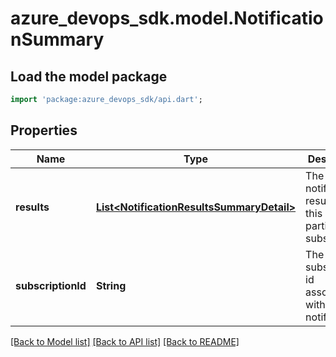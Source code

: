 # azure_devops_sdk.model.NotificationSummary

## Load the model package
```dart
import 'package:azure_devops_sdk/api.dart';
```

## Properties
Name | Type | Description | Notes
------------ | ------------- | ------------- | -------------
**results** | [**List&lt;NotificationResultsSummaryDetail&gt;**](NotificationResultsSummaryDetail.md) | The notification results for this particular subscription. | [optional] [default to []]
**subscriptionId** | **String** | The subscription id associated with this notification | [optional] [default to null]

[[Back to Model list]](../README.md#documentation-for-models) [[Back to API list]](../README.md#documentation-for-api-endpoints) [[Back to README]](../README.md)


